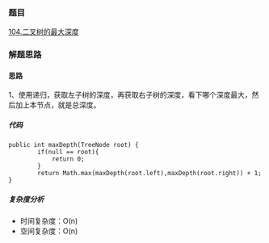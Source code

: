 ### 题目 

[104.二叉树的最大深度](https://leetcode.cn/problems/maximum-depth-of-binary-tree/description/)

### 解题思路

#### 思路

1、使用递归，获取左子树的深度，再获取右子树的深度，看下哪个深度最大，然后加上本节点，就是总深度。


##### 代码
```
public int maxDepth(TreeNode root) {
        if(null == root){
            return 0;
        }
        return Math.max(maxDepth(root.left),maxDepth(root.right)) + 1;
}
```
##### 复杂度分析
- 时间复杂度：O(n)
- 空间复杂度：O(n)

